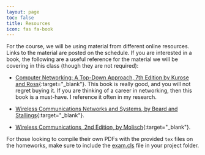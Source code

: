```yaml
---
layout: page
toc: false
title: Resources
icon: fas fa-book
---
```


For the course, we will be using material from different online resources. Links to the material are posted on the schedule. If you are interested in a book, the following are a useful reference for the material we will be covering in this class (though they are not required):

- [Computer Networking: A Top-Down Approach, 7th Edition by Kurose and Ross](https://www.amazon.com/Computer-Networking-Top-Down-Approach-7th/dp/0133594149){:target="_blank"}. This book is really good, and you will not regret buying it. If you are thinking of a career in networking, then this book is a must-have. I reference it often in my research.

- [Wireless Communications Networks and Systems, by Beard and Stallings](https://www.amazon.com/Wireless-Communication-Networks-Systems-Beard/dp/0133594173){:target="_blank"}.

- [Wireless Communications, 2nd Edition, by Molisch](https://www.amazon.com/Wireless-Communications-Andreas-F-Molisch/dp/0470741864){:target="_blank"}.

For those looking to compile their own PDFs with the provided `tex` files on the homeworks, make sure to include the [exam.cls](http://tug.ctan.org/tex-archive/macros/latex/contrib/exam/exam.cls) file in your project folder.
